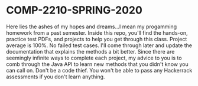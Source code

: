 # COMP-2210-SPRING-2020
Here lies the ashes of my hopes and dreams...I mean my progamming homework from a past semester. 
Inside this repo, you'll find the hands-on, practice test PDFs, and projects to help you get through this class.
Project average is 100%. No failed test cases. I'll come through later and update the documentation 
that explains the methods a bit better. Since there are seemingly infinite ways to complete each project,
my advice to you is to comb through the Java API to learn new methods that you didn't know you can call on.
Don't be a code thief.  You won't be able to pass any Hackerrack assessments if you don't learn anything.
